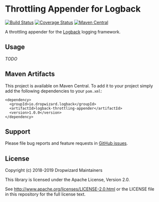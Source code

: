 # Throttling Appender for Logback

[![Build Status](https://travis-ci.org/dropwizard/logback-throttling-appender.svg?branch=master)](https://travis-ci.org/dropwizard/logback-throttling-appender)
[![Coverage Status](https://img.shields.io/coveralls/dropwizard/logback-throttling-appender.svg)](https://coveralls.io/r/dropwizard/logback-throttling-appender)
[![Maven Central](https://img.shields.io/maven-central/v/io.dropwizard.logback/logback-throttling-appender.svg)](http://mvnrepository.com/artifact/io.dropwizard.logback/logback-throttling-appender)

A throttling appender for the [Logback] logging framework.

[Logback]: https://logback.qos.ch/

## Usage

*TODO*


## Maven Artifacts

This project is available on Maven Central. To add it to your project simply add the following dependencies to your
`pom.xml`:

    <dependency>
      <groupId>io.dropwizard.logback</groupId>
      <artifactId>logback-throttling-appender</artifactId>
      <version>1.0.0</version>
    </dependency>


Support
-------

Please file bug reports and feature requests in [GitHub issues](https://github.com/dropwizard/logback-throttling-appender/issues).


License
-------

Copyright (c) 2018-2019 Dropwizard Maintainers

This library is licensed under the Apache License, Version 2.0.

See http://www.apache.org/licenses/LICENSE-2.0.html or the LICENSE file in this repository for the full license text.
